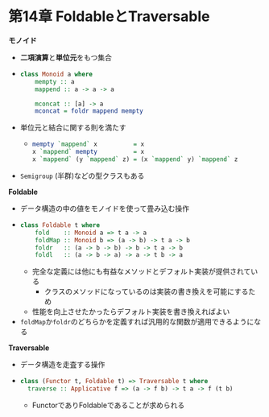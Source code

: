 # 第14章 FoldableとTraversable

**モノイド**
 - **二項演算**と**単位元**をもつ集合
 - ```haskell
   class Monoid a where
       mempty :: a
       mappend :: a -> a -> a

       mconcat :: [a] -> a
       mconcat = foldr mappend mempty
   ```
 - 単位元と結合に関する則を満たす
    - ```haskell
      mempty `mappend` x          = x
      x `mappend` mempty          = x
      x `mappend` (y `mappend` z) = (x `mappend` y) `mappend` z
      ```
 - `Semigroup` (半群)などの型クラスもある

**Foldable**
 - データ構造の中の値をモノイドを使って畳み込む操作
 - ```haskell
   class Foldable t where
       fold    :: Monoid a => t a -> a
       foldMap :: Monoid b => (a -> b) -> t a -> b
       foldr   :: (a -> b -> b) -> b -> t a -> b
       foldl   :: (a -> b -> a) -> a -> t b -> a
   ```
    - 完全な定義には他にも有益なメソッドとデフォルト実装が提供されている
       - クラスのメソッドになっているのは実装の書き換えを可能にするため
    - 性能を向上させたかったらデフォルト実装を書き換えればよい
 - `foldMap`か`foldr`のどちらかを定義すれば汎用的な関数が適用できるようになる

**Traversable**
 - データ構造を走査する操作
 - ```haskell
   class (Functor t, Foldable t) => Traversable t where
     traverse :: Applicative f => (a -> f b) -> t a -> f (t b)
   ```
    - FunctorでありFoldableであることが求められる